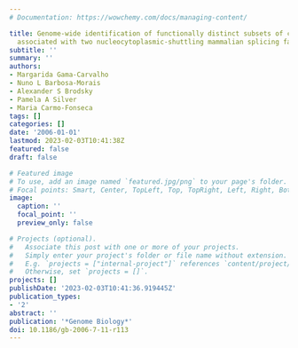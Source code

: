 ```yaml
---
# Documentation: https://wowchemy.com/docs/managing-content/

title: Genome-wide identification of functionally distinct subsets of cellular mRNAs
  associated with two nucleocytoplasmic-shuttling mammalian splicing factors
subtitle: ''
summary: ''
authors:
- Margarida Gama-Carvalho
- Nuno L Barbosa-Morais
- Alexander S Brodsky
- Pamela A Silver
- Maria Carmo-Fonseca
tags: []
categories: []
date: '2006-01-01'
lastmod: 2023-02-03T10:41:38Z
featured: false
draft: false

# Featured image
# To use, add an image named `featured.jpg/png` to your page's folder.
# Focal points: Smart, Center, TopLeft, Top, TopRight, Left, Right, BottomLeft, Bottom, BottomRight.
image:
  caption: ''
  focal_point: ''
  preview_only: false

# Projects (optional).
#   Associate this post with one or more of your projects.
#   Simply enter your project's folder or file name without extension.
#   E.g. `projects = ["internal-project"]` references `content/project/deep-learning/index.md`.
#   Otherwise, set `projects = []`.
projects: []
publishDate: '2023-02-03T10:41:36.919445Z'
publication_types:
- '2'
abstract: ''
publication: '*Genome Biology*'
doi: 10.1186/gb-2006-7-11-r113
---
```

